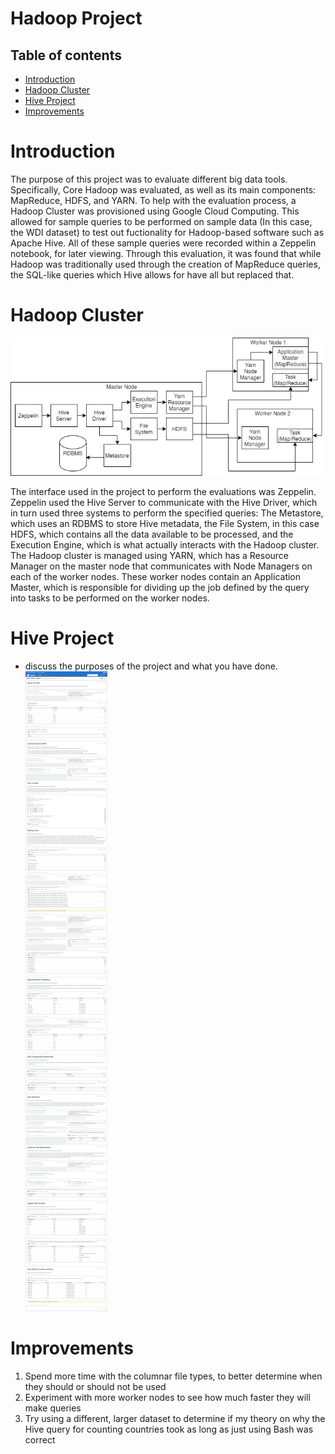 # Hadoop Project
## Table of contents
* [Introduction](#introduction)
* [Hadoop Cluster](#hadoop-cluster)
* [Hive Project](#hive-project)
* [Improvements](#improvements)

# Introduction
The purpose of this project was to evaluate different big data tools. Specifically, Core Hadoop was evaluated, as well as
its main components: MapReduce, HDFS, and YARN. To help with the evaluation process, a Hadoop Cluster was provisioned
using Google Cloud Computing. This allowed for sample queries to be performed on sample data (In this case, the WDI
dataset) to test out fuctionality for Hadoop-based software such as Apache Hive. All of these sample queries were
recorded within a Zeppelin notebook, for later viewing. Through this evaluation, it was found that while Hadoop was 
traditionally used through the creation of MapReduce queries, the SQL-like queries which Hive allows for have all but
replaced that.

# Hadoop Cluster
![Cluster Diagram](./.assets/cluster_diagram.png)

The interface used in the project to perform the evaluations was Zeppelin. Zeppelin used the Hive Server to communicate
with the Hive Driver, which in turn used three systems to perform the specified queries: The Metastore, which uses an
RDBMS to store Hive metadata, the File System, in this case HDFS, which contains all the data available to be processed,
and the Execution Engine, which is what actually interacts with the Hadoop cluster. The Hadoop cluster is managed using
YARN, which has a Resource Manager on the master node that communicates with Node Managers on each of the worker nodes.
These worker nodes contain an Application Master, which is responsible for dividing up the job defined by the query into
tasks to be performed on the worker nodes.

# Hive Project
- discuss the purposes of the project and what you have done.
![Hive Zeppelin Notebook](./.assets/zeppelin_notebook.png)

# Improvements
1. Spend more time with the columnar file types, to better determine when they should or should not be used
2. Experiment with more worker nodes to see how much faster they will make queries
3. Try using a different, larger dataset to determine if my theory on why the Hive query for counting countries took as
long as just using Bash was correct